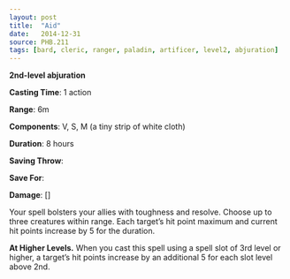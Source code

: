 ```yaml
---
layout: post
title:  "Aid"
date:   2014-12-31
source: PHB.211
tags: [bard, cleric, ranger, paladin, artificer, level2, abjuration]
---
```


**2nd-level abjuration**

**Casting Time**: 1 action

**Range**: 6m

**Components**: V, S, M (a tiny strip of white cloth)

**Duration**: 8 hours

**Saving Throw**:

**Save For**:

**Damage**: []

Your spell bolsters your allies with toughness and resolve. Choose up to three creatures within range. Each target’s hit point maximum and current hit points increase by 5 for the duration.

**At Higher Levels.** When you cast this spell using a spell slot of 3rd level or higher, a target’s hit points increase by an additional 5 for each slot level above 2nd.